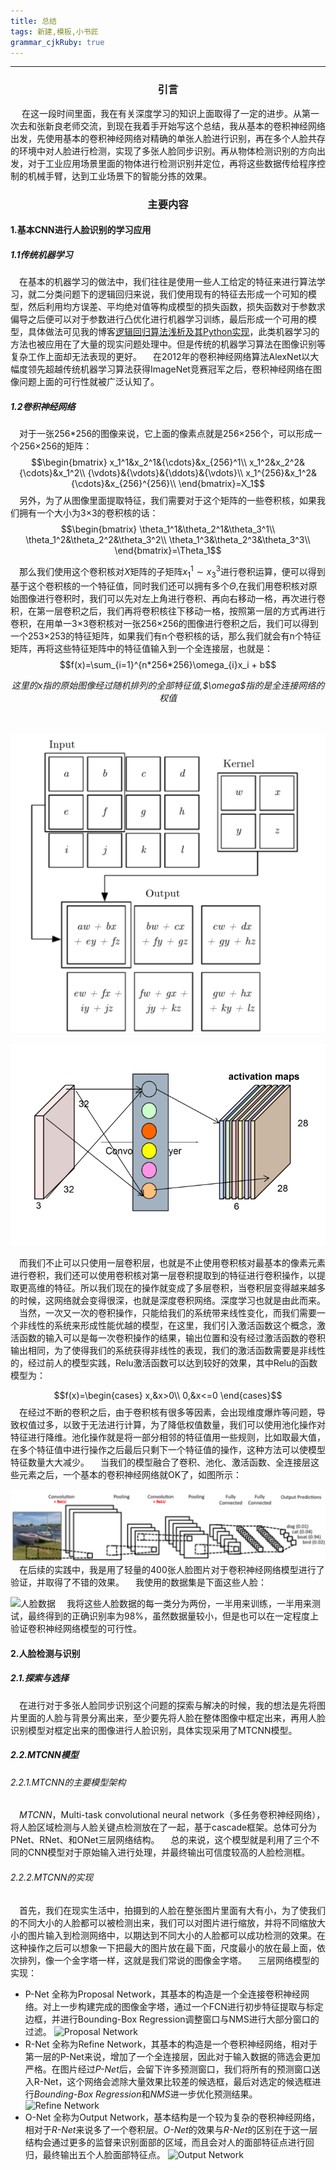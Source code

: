 ```yaml
---
title: 总结
tags: 新建,模板,小书匠
grammar_cjkRuby: true
---
```

---
### <center>引言</center>
&emsp; 在这一段时间里面，我在有关深度学习的知识上面取得了一定的进步。从第一次去和张新良老师交流，到现在我着手开始写这个总结，我从基本的卷积神经网络出发，先使用基本的卷积神经网络对精确的单张人脸进行识别，再在多个人脸共存的环境中对人脸进行检测，实现了多张人脸同步识别。再从物体检测识别的方向出发，对于工业应用场景里面的物体进行检测识别并定位，再将这些数据传给程序控制的机械手臂，达到工业场景下的智能分拣的效果。
### <center>主要内容</center>
#### 1.基本CNN进行人脸识别的学习应用
##### 1.1传统机器学习
&emsp;在基本的机器学习的做法中，我们往往是使用一些人工给定的特征来进行算法学习，就二分类问题下的逻辑回归来说，我们使用现有的特征去形成一个可知的模型，然后利用均方误差、平均绝对值等构成模型的损失函数，损失函数对于参数求偏导之后便可以对于参数进行凸优化进行机器学习训练，最后形成一个可用的模型，具体做法可见我的博客[逻辑回归算法浅析及其Python实现](https://blog.csdn.net/qq_36782182/article/details/85009739)，此类机器学习的方法也被应用在了大量的现实问题处理中。但是传统的机器学习算法在图像识别等复杂工作上面却无法表现的更好。
&emsp;在2012年的卷积神经网络算法AlexNet以大幅度领先超越传统机器学习算法获得ImageNet竞赛冠军之后，卷积神经网络在图像问题上面的可行性就被广泛认知了。
##### 1.2卷积神经网络
&emsp;对于一张256\*256的图像来说，它上面的像素点就是256×256个，可以形成一个256×256的矩阵：
$$\begin{bmatrix}
x_1^1&x_2^1&{\cdots}&x_{256}^1\\
x_1^2&x_2^2&{\cdots}&x_1^2\\
{\vdots}&{\vdots}&{\ddots}&{\vdots}\\
x_1^{256}&x_1^2&{\cdots}&x_{256}^{256}\\
\end{bmatrix}=X_1$$
&emsp;另外，为了从图像里面提取特征，我们需要对于这个矩阵的一些卷积核，如果我们拥有一个大小为3×3的卷积核的话：
$$\begin{bmatrix}
\theta_1^1&\theta_2^1&\theta_3^1\\
\theta_1^2&\theta_2^2&\theta_3^2\\
\theta_1^3&\theta_2^3&\theta_3^3\\
\end{bmatrix}=\Theta_1$$

&emsp;那么我们使用这个卷积核对$X$矩阵的子矩阵$x_1^1\sim{}x_3^3$进行卷积运算，便可以得到基于这个卷积核的一个特征值，同时我们还可以拥有多个$\Theta$,在我们用卷积核对原始图像进行卷积时，我们可以先对左上角进行卷积、再向右移动一格，再次进行卷积，在第一层卷积之后，我们再将卷积核往下移动一格，按照第一层的方式再进行卷积，在用单一3×3卷积核对一张256×256的图像进行卷积之后，我们可以得到一个253×253的特征矩阵，如果我们有n个卷积核的话，那么我们就会有n个特征矩阵，再将这些特征矩阵中的特征值输入到一个全连接层，也就是：
$$f(x)=\sum_{i=1}^{n*256*256}\omega_{i}x_i + b$$
<center><i>这里的x指的原始图像经过随机排列的全部特征值,$\omega$指的是全连接网络的权值</i></center>
<br/><br/>


![卷积操作](./images/1545705383154.png)

![具有多个卷积核的卷积操作](./images/1545706092802.png)

&emsp;而我们不止可以只使用一层卷积层，也就是不止使用卷积核对最基本的像素元素进行卷积，我们还可以使用卷积核对第一层卷积提取到的特征进行卷积操作，以提取更高维的特征。所以我们现在的操作就变成了多层卷积，当卷积层变得越来越多的时候，这网络就会变得很深，也就是深度卷积网络。深度学习也就是由此而来。
&emsp;当然，一次又一次的卷积操作，只能给我们的系统带来线性变化，而我们需要一个非线性的系统来形成性能优越的模型，在这里，我们引入激活函数这个概念，激活函数的输入可以是每一次卷积操作的结果，输出位置和没有经过激活函数的卷积输出相同，为了使得我们的系统获得非线性的表现，我们的激活函数需要是非线性的，经过前人的模型实践，Relu激活函数可以达到较好的效果，其中Relu的函数模型为：

$$f(x)=\begin{cases}
x,&x>0\\
0,&x<=0
\end{cases}$$
&emsp;在经过不断的卷积之后，由于卷积核有很多等因素，会出现维度爆炸等问题，导致权值过多，以致于无法进行计算，为了降低权值数量，我们可以使用池化操作对特征进行降维。池化操作就是将一部分相邻的特征值用一些规则，比如取最大值，在多个特征值中进行操作之后最后只剩下一个特征值的操作，这种方法可以使模型特征数量大大减少。
&emsp;当我们的模型融合了卷积、池化、激活函数、全连接层这些元素之后，一个基本的卷积神经网络就OK了，如图所示：

![具有全连接层的卷积神经网络模型](./images/1545708592765.png)
&emsp;在后续的实践中，我是用了轻量的400张人脸图片对于卷积神经网络模型进行了验证，并取得了不错的效果。
&emsp;我使用的数据集是下面这些人脸：

![人脸数据](./images/1545816460064.png)
&emsp;我将这些人脸数据的每一类分为两份，一半用来训练，一半用来测试，最终得到的正确识别率为98%，虽然数据量较小，但是也可以在一定程度上验证卷积神经网络模型的可行性。

#### 2.人脸检测与识别
##### 2.1.探索与选择
&emsp;在进行对于多张人脸同步识别这个问题的探索与解决的时候，我的想法是先将图片里面的人脸与背景分离出来，至少要先将人脸在整体图像中框定出来，再用人脸识别模型对框定出来的图像进行人脸识别，具体实现采用了MTCNN模型。
##### 2.2.MTCNN模型
###### 2.2.1.MTCNN的主要模型架构
&emsp;*MTCNN*，Multi-task convolutional neural network（多任务卷积神经网络），将人脸区域检测与人脸关键点检测放在了一起，基于cascade框架。总体可分为PNet、RNet、和ONet三层网络结构。
&emsp;总的来说，这个模型就是利用了三个不同的CNN模型对于原始输入进行处理，并最终输出可信度较高的人脸检测框。
###### 2.2.2.MTCNN的实现
&emsp;首先，我们在现实生活中，拍摄到的人脸在整张图片里面有大有小，为了使我们的不同大小的人脸都可以被检测出来，我们可以对图片进行缩放，并将不同缩放大小的图片输入到检测网络中，以期达到不同大小的人脸都可以成功检测的效果。在这种操作之后可以想象一下把最大的图片放在最下面，尺度最小的放在最上面，依次排列，像一个金字塔一样，这就是我们常说的图像金字塔。
&emsp;三层网络模型的实现：
* P-Net
全称为Proposal Network，其基本的构造是一个全连接卷积神经网络。对上一步构建完成的图像金字塔，通过一个FCN进行初步特征提取与标定边框，并进行Bounding-Box Regression调整窗口与NMS进行大部分窗口的过滤。
![Proposal Network](https://img-blog.csdnimg.cn/20181101173732785.jpg)
* R-Net
全称为Refine Network，其基本的构造是一个卷积神经网络，相对于第一层的P-Net来说，增加了一个全连接层，因此对于输入数据的筛选会更加严格。在图片经过*P-Net*后，会留下许多预测窗口，我们将所有的预测窗口送入R-Net，这个网络会滤除大量效果比较差的候选框，最后对选定的候选框进行*Bounding-Box Regression*和*NMS*进一步优化预测结果。
![Refine Network](https://img-blog.csdnimg.cn/20181101173919157.png)
* O-Net
全称为Output Network，基本结构是一个较为复杂的卷积神经网络，相对于*R-Net*来说多了一个卷积层。*O-Net*的效果与*R-Net*的区别在于这一层结构会通过更多的监督来识别面部的区域，而且会对人的面部特征点进行回归，最终输出五个人脸面部特征点。
![Output Network](https://img-blog.csdnimg.cn/20181101174109109.png)